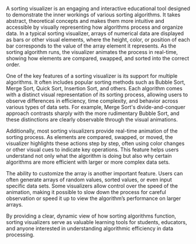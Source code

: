 A sorting visualizer is an engaging and interactive educational tool designed to demonstrate the inner workings of various sorting algorithms. It takes abstract, theoretical concepts and makes them more intuitive and accessible by visually representing how algorithms process and organize data. In a typical sorting visualizer, arrays of numerical data are displayed as bars or other visual elements, where the height, color, or position of each bar corresponds to the value of the array element it represents. As the sorting algorithm runs, the visualizer animates the process in real-time, showing how elements are compared, swapped, and sorted into the correct order.

One of the key features of a sorting visualizer is its support for multiple algorithms. It often includes popular sorting methods such as Bubble Sort, Merge Sort, Quick Sort, Insertion Sort, and others. Each algorithm comes with a distinct visual representation of its sorting process, allowing users to observe differences in efficiency, time complexity, and behavior across various types of data sets. For example, Merge Sort's divide-and-conquer approach contrasts sharply with the more rudimentary Bubble Sort, and these distinctions are clearly observable through the visual animations.

Additionally, most sorting visualizers provide real-time animation of the sorting process. As elements are compared, swapped, or moved, the visualizer highlights these actions step by step, often using color changes or other visual cues to indicate key operations. This feature helps users understand not only what the algorithm is doing but also why certain algorithms are more efficient with larger or more complex data sets.

The ability to customize the array is another important feature. Users can often generate arrays of random values, sorted values, or even input specific data sets. Some visualizers allow control over the speed of the animation, making it possible to slow down the process for careful observation or speed it up to view the algorithm’s performance on larger arrays.

By providing a clear, dynamic view of how sorting algorithms function, sorting visualizers serve as valuable learning tools for students, educators, and anyone interested in understanding algorithmic efficiency in data processing.
